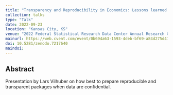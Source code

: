 ```yaml
---
title: "Transparency and Reproducibility in Economics: Lessons learned from 1,000 papers when data are confidential"
collection: talks
type: "Talk"
date: 2022-09-23
location: "Kansas City, KS"
venue: "2022 Federal Statistical Research Data Center Annual Research Conference"
mainurl: https://web.cvent.com/event/0b694a63-1593-4deb-bf69-a84d275d47c8/summary
doi: 10.5281/zenodo.7217640
maindoi: 
---
```


## Abstract

Presentation by Lars Vilhuber on how best to prepare reproducible and transparent packages when data are confidential.
